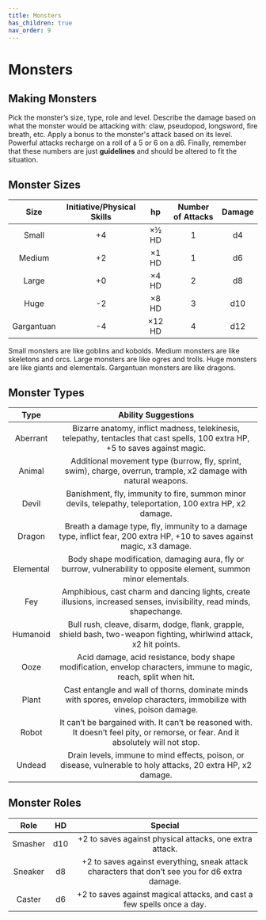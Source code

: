 ```yaml
---
title: Monsters
has_children: true
nav_order: 9	
---
```


# Monsters

## Making Monsters
Pick the monster’s size, type, role and level. Describe the damage based on what the monster would be attacking with: claw, pseudopod, longsword, fire breath, etc. Apply a bonus to the monster's attack based on its level. Powerful attacks recharge on a roll of a 5 or 6 on a d6. Finally, remember that these numbers are just **guidelines** and should be altered to fit the situation.

## Monster Sizes

| Size       | Initiative/Physical Skills | hp     | Number of Attacks | Damage |
|:----------:|:--------------------------:|:------:|:-----------------:|:------:|
| Small      | +4                         | ×½ HD  | 1                 | d4     |
| Medium     | +2                         | ×1 HD  | 1                 | d6     |
| Large      | +0                         | ×4 HD  | 2                 | d8     |
| Huge       | -2                         | ×8 HD  | 3                 | d10    |
| Gargantuan | -4                         | ×12 HD | 4                 | d12    |

Small monsters are like goblins and kobolds. Medium monsters are like skeletons and orcs. Large monsters are like ogres and trolls. Huge monsters are like giants and elementals. Gargantuan monsters are like dragons.

## Monster Types

| Type      | Ability Suggestions |
|:---------:|:-------------------:|
| Aberrant  | Bizarre anatomy, inflict madness, telekinesis, telepathy, tentacles that cast spells, 100 extra HP, +5 to saves against magic.     |
| Animal    | Additional movement type (burrow, fly, sprint, swim), charge, overrun, trample, x2 damage with natural weapons.                    |
| Devil     | Banishment, fly, immunity to fire, summon minor devils, telepathy, teleportation, 100 extra HP, x2 damage.                         |
| Dragon    | Breath a damage type, fly, immunity to a damage type, inflict fear, 200 extra HP, +10 to saves against magic, x3 damage.           |
| Elemental | Body shape modification, damaging aura, fly or burrow, vulnerability to opposite element, summon minor elementals.                 |
| Fey       | Amphibious, cast charm and dancing lights, create illusions, increased senses, invisibility, read minds, shapechange.              |
| Humanoid  | Bull rush, cleave, disarm, dodge, flank, grapple, shield bash, two-weapon fighting, whirlwind attack, x2 hit points.               |
| Ooze      | Acid damage, acid resistance, body shape modification, envelop characters, immune to magic, reach, split when hit.                 |
| Plant     | Cast entangle and wall of thorns, dominate minds with spores, envelop characters, immobilize with vines, poison damage.            |
| Robot     | It can’t be bargained with. It can’t be reasoned with. It doesn’t feel pity, or remorse, or fear. And it absolutely will not stop. |
| Undead    | Drain levels, immune to mind effects, poison, or disease, vulnerable to holy attacks, 20 extra HP, x2 damage.                      |

## Monster Roles

| Role    | HD  | Special                                                                                         |
|:-------:|:---:|:-----------------------------------------------------------------------------------------------:|
| Smasher | d10 | +2 to saves against physical attacks, one extra attack.                                         |
| Sneaker | d8  | +2 to saves against everything, sneak attack characters that don’t see you for d6 extra damage. |
| Caster  | d6  | +2 to saves against magical attacks, and cast a few spells once a day.                          |
